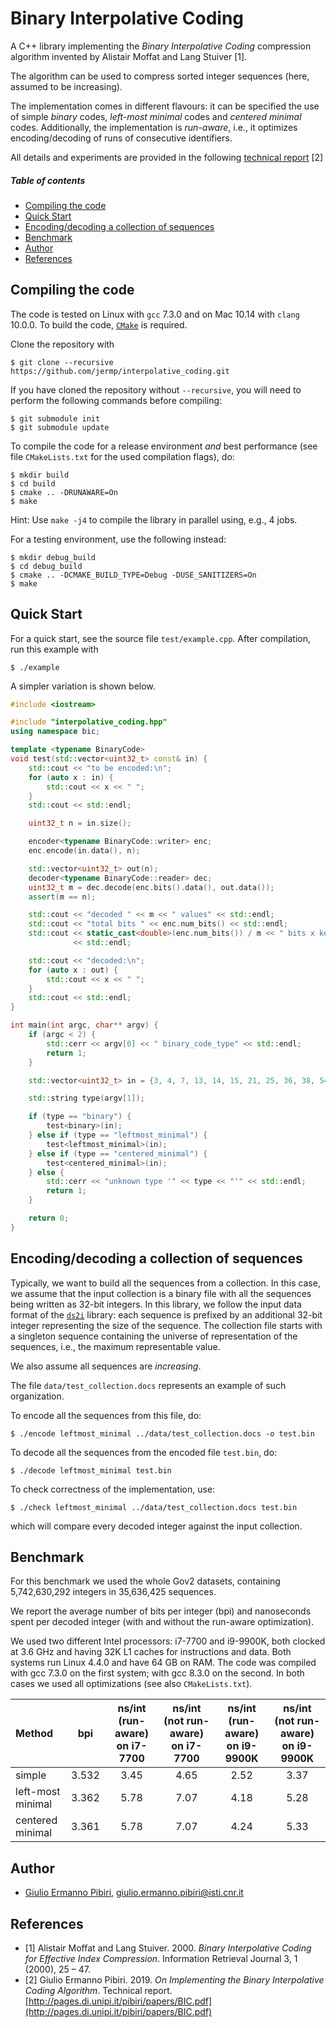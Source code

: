 Binary Interpolative Coding
====

A C++ library implementing the *Binary Interpolative Coding* compression algorithm invented by Alistair Moffat and Lang Stuiver [1].

The algorithm can be used to compress sorted integer sequences (here,
assumed to be increasing).

The implementation comes in different flavours:
it can be specified the use of
simple *binary* codes, *left-most minimal* codes and *centered minimal* codes.
Additionally, the implementation is *run-aware*, i.e.,
it optimizes encoding/decoding of runs of consecutive identifiers.

All details and experiments are provided in the following [technical report](http://pages.di.unipi.it/pibiri/papers/BIC.pdf) [2]

##### Table of contents
* [Compiling the code](#compiling-the-code)
* [Quick Start](#quick-start)
* [Encoding/decoding a collection of sequences](#encoding/decoding-a-collection-of-sequences)
* [Benchmark](#benchmark)
* [Author](#author)
* [References](#references)

Compiling the code
------------------

The code is tested on Linux with `gcc` 7.3.0 and on Mac 10.14 with `clang` 10.0.0.
To build the code, [`CMake`](https://cmake.org/) is required.

Clone the repository with

	$ git clone --recursive https://github.com/jermp/interpolative_coding.git

If you have cloned the repository without `--recursive`, you will need to perform the following commands before
compiling:

    $ git submodule init
    $ git submodule update

To compile the code for a release environment *and* best performance (see file `CMakeLists.txt` for the used compilation flags), do:

    $ mkdir build
    $ cd build
    $ cmake .. -DRUNAWARE=On
    $ make

Hint: Use `make -j4` to compile the library in parallel using, e.g., 4 jobs.

For a testing environment, use the following instead:

    $ mkdir debug_build
    $ cd debug_build
    $ cmake .. -DCMAKE_BUILD_TYPE=Debug -DUSE_SANITIZERS=On
    $ make

Quick Start
-------

For a quick start, see the source file `test/example.cpp`.
After compilation, run this example with

	$ ./example

A simpler variation is shown below.

```C++
#include <iostream>

#include "interpolative_coding.hpp"
using namespace bic;

template <typename BinaryCode>
void test(std::vector<uint32_t> const& in) {
    std::cout << "to be encoded:\n";
    for (auto x : in) {
        std::cout << x << " ";
    }
    std::cout << std::endl;

    uint32_t n = in.size();

    encoder<typename BinaryCode::writer> enc;
    enc.encode(in.data(), n);

    std::vector<uint32_t> out(n);
    decoder<typename BinaryCode::reader> dec;
    uint32_t m = dec.decode(enc.bits().data(), out.data());
    assert(m == n);

    std::cout << "decoded " << m << " values" << std::endl;
    std::cout << "total bits " << enc.num_bits() << std::endl;
    std::cout << static_cast<double>(enc.num_bits()) / m << " bits x key"
              << std::endl;

    std::cout << "decoded:\n";
    for (auto x : out) {
        std::cout << x << " ";
    }
    std::cout << std::endl;
}

int main(int argc, char** argv) {
    if (argc < 2) {
        std::cerr << argv[0] << " binary_code_type" << std::endl;
        return 1;
    }

    std::vector<uint32_t> in = {3, 4, 7, 13, 14, 15, 21, 25, 36, 38, 54, 62};

    std::string type(argv[1]);

    if (type == "binary") {
        test<binary>(in);
    } else if (type == "leftmost_minimal") {
        test<leftmost_minimal>(in);
    } else if (type == "centered_minimal") {
        test<centered_minimal>(in);
    } else {
        std::cerr << "unknown type '" << type << "'" << std::endl;
        return 1;
    }

    return 0;
}
```

Encoding/decoding a collection of sequences
----------------------------------

Typically, we want to build all the sequences from
a collection.
In this case, we assume that the input collection
is a binary file with all the sequences being written
as 32-bit integers. In this library, we follow the
input data format of the [`ds2i`](https://github.com/ot/ds2i) library:
each sequence is prefixed by an additional
32-bit integer representing the size of the sequence.
The collection file starts with a singleton sequence
containing the universe of representation of the sequences, i.e., the maximum representable value.

We also assume all sequences are *increasing*.

The file `data/test_collection.docs` represents an example of
such organization.

To encode all the sequences from this file, do:

	$ ./encode leftmost_minimal ../data/test_collection.docs -o test.bin

To decode all the sequences from the encoded file `test.bin`, do:

	$ ./decode leftmost_minimal test.bin

To check correctness of the implementation, use:

	$ ./check leftmost_minimal ../data/test_collection.docs test.bin

which will compare every decoded integer against the input collection.

Benchmark
------
For this benchmark we used the whole Gov2 datasets, containing
5,742,630,292 integers in 35,636,425 sequences.

We report the average number of bits per integer (bpi)
and nanoseconds spent per decoded integer (with and without the
run-aware optimization).

We used two different Intel processors: i7-7700
and i9-9900K, both clocked at 3.6 GHz and having 32K L1 caches for
instructions and data.
Both systems run Linux 4.4.0 and have 64 GB on RAM.
The code was compiled with gcc 7.3.0 on the first
system; with gcc 8.3.0 on the second.
In both cases we used all optimizations 
(see also `CMakeLists.txt`).

|**Method**        |**bpi** | **ns/int (run-aware) on i7-7700**  | **ns/int (not run-aware) on i7-7700**| **ns/int (run-aware) on i9-9900K** | **ns/int (not run-aware) on i9-9900K**|
|:-----------------|:------:|:------------------:|:------:|:-----:|:-----:|
|simple            |3.532   | 3.45               | 4.65   | 2.52  | 3.37  | 
|left-most minimal |3.362   | 5.78               | 7.07   | 4.18  | 5.28  |
|centered minimal  |3.361   | 5.78               | 7.07   | 4.24  | 5.33  |

Author
------
* [Giulio Ermanno Pibiri](http://pages.di.unipi.it/pibiri/), <giulio.ermanno.pibiri@isti.cnr.it>

References
-------
* [1] Alistair Moffat and Lang Stuiver. 2000. *Binary Interpolative Coding for Effective Index Compression*. Information Retrieval Journal 3, 1 (2000), 25 – 47.
* [2] Giulio Ermanno Pibiri. 2019. *On Implementing the Binary Interpolative Coding Algorithm*. Technical report. [http://pages.di.unipi.it/pibiri/papers/BIC.pdf](http://pages.di.unipi.it/pibiri/papers/BIC.pdf)